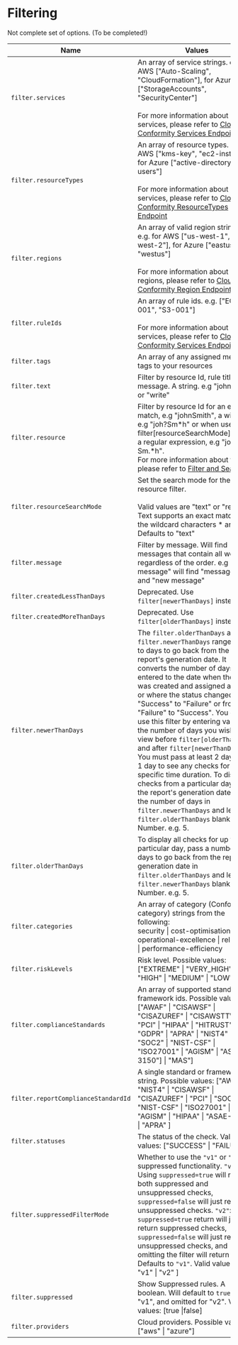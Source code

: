 # Filtering

Not complete set of options. (To be completed!)

| Name  | Values |
| ------------- | ------------- |
| `filter.services`  | An array of service strings. e.g. for AWS ["Auto-Scaling", "CloudFormation"], for Azure ["StorageAccounts", "SecurityCenter"]<br /> <br /> For more information about services, please refer to [Cloud Conformity Services Endpoint](https://us-west-2.cloudconformity.com/v1/services) |
| `filter.resourceTypes`  | An array of resource types. e.g. for AWS ["kms-key", "ec2-instance"], for Azure ["active-directory-users"] <br /><br />For more information about services, please refer to [Cloud Conformity ResourceTypes Endpoint](https://us-west-2.cloudconformity.com/v1/resource-types) |
| `filter.regions`  | An array of valid region strings. e.g. for AWS ["us-west-1", "us-west-2"], for Azure ["eastus", "westus"] <br /><br /> For more information about regions, please refer to [Cloud Conformity Region Endpoint](https://us-west-2.cloudconformity.com/v1/regions) |
| `filter.ruleIds`  | An array of rule ids. e.g. ["EC2-001", "S3-001"]<br /><br />For more information about services, please refer to [Cloud Conformity Services Endpoint](https://us-west-2.cloudconformity.com/v1/services) |
| `filter.tags`  | An array of any assigned metadata tags to your resources |
| `filter.text`  | Filter by resource Id, rule title or message. A string. e.g "john", "s3" or "write" |
| `filter.resource`  | Filter by resource Id for an exact match, e.g "johnSmith", a wildcard, e.g "joh?Sm*h" or when used with filter[resourceSearchMode]=regex, a regular expression, e.g "joh.?Sm.*h". <br />For more information about filters, please refer to [Filter and Search](https://www.cloudconformity.com/help/rules/filter-and-search.html) |
| `filter.resourceSearchMode`  | Set the search mode for the resource filter. <br /><br /> Valid values are "text" or "regex". Text supports an exact match or the wildcard characters * and ?<br /> Defaults to "text" |
| `filter.message`  | Filter by message. Will find messages that contain all words regardless of the order. e.g "new message" will find "message new" and "new message" |
| `filter.createdLessThanDays`  | Deprecated. Use `filter[newerThanDays]` instead. |
| `filter.createdMoreThanDays`        | Deprecated. Use `filter[olderThanDays]` instead. |
| `filter.newerThanDays`  | The `filter.olderThanDays` and `filter.newerThanDays` range refers to days to go back from the report's generation date. It converts the number of days entered to the date when the check was created and assigned a status, or where the status changed from "Success" to "Failure" or from "Failure" to "Success". You can use this filter by entering values for the number of days you wish to view before `filter[olderThanDays]` and after `filter[newerThanDays]`. You must pass at least 2 days up to 1 day to see any checks for a specific time duration. To display checks from a particular day up to the report's generation date, pass the number of days in `filter.newerThanDays` and leave `filter.olderThanDays` blank. Number. e.g. 5. |
| `filter.olderThanDays`        | To display all checks for up to a particular day, pass a number of days to go back from the report's generation date in `filter.olderThanDays` and leave `filter.newerThanDays` blank. Number. e.g. 5.
| `filter.categories`  | An array of category (Conformity category) strings from the following:<br /> security \| cost-optimisation \| operational-excellence \| reliability  \| performance-efficiency <br />|
| `filter.riskLevels`  | Risk level. Possible values: ["EXTREME" \| "VERY_HIGH" \| "HIGH" \| "MEDIUM" \| "LOW"] |
| `filter.complianceStandards`  | An array of supported standard or framework ids. Possible values: ["AWAF" \| "CISAWSF" \| "CISAZUREF" \| "CISAWSTTW" \| "PCI" \| "HIPAA" \| "HITRUST" \| "GDPR" \| "APRA" \| "NIST4" \| "SOC2" \| "NIST-CSF" \| "ISO27001" \| "AGISM" \| "ASAE-3150"] \| "MAS"]
| `filter.reportComplianceStandardId`  | A single standard or framework id string. Possible values: ["AWAF" \| "NIST4" \| "CISAWSF" \| "CISAZUREF" \| "PCI" \| "SOC2" \| "NIST-CSF" \| "ISO27001" \| "AGISM" \| "HIPAA" \| "ASAE-3150" \| "APRA" ] |
| `filter.statuses`  | The status of the check. Valid values: ["SUCCESS" \| "FAILURE"] |
| `filter.suppressedFilterMode`  | Whether to use the `"v1"` or `"v2"` suppressed functionality. `"v1"`: Using `suppressed=true` will return both suppressed and unsuppressed checks, `suppressed=false` will just return unsuppressed checks. `"v2"`: Using `suppressed=true` return will just return suppressed checks, `suppressed=false` will just return unsuppressed checks, and omitting the filter will return both. Defaults to `"v1"`. Valid values: [ "v1" \| "v2" ]
| `filter.suppressed`  | Show Suppressed rules. A boolean. Will default to `true` for "v1", and omitted for "v2". Valid values: [true \|false] |
| `filter.providers`  | Cloud providers. Possible values: ["aws" \| "azure"] |

